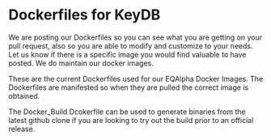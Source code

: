 # Dockerfiles for KeyDB

We are posting our Dockerfiles so you can see what you are getting on your pull request, also so you are able to modify and customize to your needs. Let us know if there is a specific image you would find valuable to have posted. We do maintain our docker images.

These are the current Dockerfiles used for our EQAlpha Docker Images. The Dockerfiles are manifested so when they are pulled the correct image is obtained.

The Docker_Build Dcokerfile can be used to generate binaries from the latest github clone if you are looking to try out the build prior to an official release.
